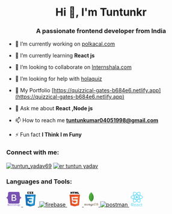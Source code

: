 <h1 align="center">Hi 👋, I'm Tuntunkr</h1>
<h3 align="center">A passionate frontend developer from India</h3>

- 🔭 I’m currently working on [polkacal.com](https://dotevent.co/)

- 🌱 I’m currently learning **React js**

- 👯 I’m looking to collaborate on [Internshala.com](https://internshala.com/)

- 🤝 I’m looking for help with [holaquiz](https://hola-quiz-server.herokuapp.com/)

- 📝 My Portfolio  [https://quizzical-gates-b684e6.netlify.app](https://quizzical-gates-b684e6.netlify.app)

- 💬 Ask me about **React ,Node js**

- 📫 How to reach me **tuntunkumar04051998@gmail.com**

- ⚡ Fun fact **I Think I m Funy**

<h3 align="left">Connect with me:</h3>
<p align="left">
<a href="https://instagram.com/tuntun_yadav69" target="blank"><img align="center" src="https://raw.githubusercontent.com/rahuldkjain/github-profile-readme-generator/master/src/images/icons/Social/instagram.svg" alt="tuntun_yadav69" height="30" width="40" /></a>
<a href="https://www.youtube.com/c/er tuntun yadav" target="blank"><img align="center" src="https://raw.githubusercontent.com/rahuldkjain/github-profile-readme-generator/master/src/images/icons/Social/youtube.svg" alt="er tuntun yadav" height="30" width="40" /></a>
</p>

<h3 align="left">Languages and Tools:</h3>
<p align="left"> <a href="https://getbootstrap.com" target="_blank"> <img src="https://raw.githubusercontent.com/devicons/devicon/master/icons/bootstrap/bootstrap-plain-wordmark.svg" alt="bootstrap" width="40" height="40"/> </a> <a href="https://www.w3schools.com/css/" target="_blank"> <img src="https://raw.githubusercontent.com/devicons/devicon/master/icons/css3/css3-original-wordmark.svg" alt="css3" width="40" height="40"/> </a> <a href="https://firebase.google.com/" target="_blank"> <img src="https://www.vectorlogo.zone/logos/firebase/firebase-icon.svg" alt="firebase" width="40" height="40"/> </a> <a href="https://www.w3.org/html/" target="_blank"> <img src="https://raw.githubusercontent.com/devicons/devicon/master/icons/html5/html5-original-wordmark.svg" alt="html5" width="40" height="40"/> </a> <a href="https://www.mongodb.com/" target="_blank"> <img src="https://raw.githubusercontent.com/devicons/devicon/master/icons/mongodb/mongodb-original-wordmark.svg" alt="mongodb" width="40" height="40"/> </a> <a href="https://postman.com" target="_blank"> <img src="https://www.vectorlogo.zone/logos/getpostman/getpostman-icon.svg" alt="postman" width="40" height="40"/> </a> <a href="https://reactjs.org/" target="_blank"> <img src="https://raw.githubusercontent.com/devicons/devicon/master/icons/react/react-original-wordmark.svg" alt="react" width="40" height="40"/> </a> </p>
